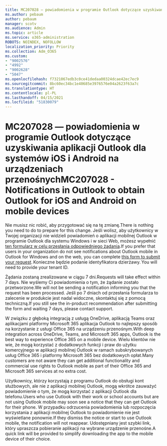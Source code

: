 ```yaml
---
title: MC207028 — powiadomienia w programie Outlook dotyczące uzyskiwania aplikacji Outlook dla systemów iOS i Android na urządzeniach przenośnych
ms.author: pebaum
author: pebaum
manager: scotv
ms.audience: Admin
ms.topic: article
ms.service: o365-administration
ROBOTS: NOINDEX, NOFOLLOW
localization_priority: Priority
ms.collection: Adm_O365
ms.custom:
- "9002576"
- "4992"
- "9002628"
- "5047"
ms.openlocfilehash: f7321067edb3c0ce41dedaa00324dcae42ec7ec9
ms.sourcegitcommit: 8bc60ec34bc1e40685e3976576e04a2623f63a7c
ms.translationtype: HT
ms.contentlocale: pl-PL
ms.lasthandoff: 04/15/2021
ms.locfileid: "51830079"
---
```

# <a name="mc207028---notifications-in-outlook-to-obtain-outlook-for-ios-and-android-on-mobile-devices"></a><span data-ttu-id="aa721-102">MC207028 — powiadomienia w programie Outlook dotyczące uzyskiwania aplikacji Outlook dla systemów iOS i Android na urządzeniach przenośnych</span><span class="sxs-lookup"><span data-stu-id="aa721-102">MC207028 - Notifications in Outlook to obtain Outlook for iOS and Android on mobile devices</span></span>

<span data-ttu-id="aa721-103">Nie musisz nic robić, aby przygotować się na tę zmianę.</span><span class="sxs-lookup"><span data-stu-id="aa721-103">There is nothing you need to do to prepare for this change.</span></span> <span data-ttu-id="aa721-104">Jeśli wolisz, aby użytkownicy w Twojej organizacji nie widzieli powiadomień o aplikacji mobilnej Outlook w programie Outlook dla systemu Windows i w sieci Web, możesz wypełnić [ten formularz w celu przesłania odpowiedniego żądania](https://aka.ms/MC207028).</span><span class="sxs-lookup"><span data-stu-id="aa721-104">If you prefer that users in your organization do not see notifications about Outlook mobile in Outlook for Windows and on the web, you can complete [this form to submit your request](https://aka.ms/MC207028).</span></span><span data-ttu-id="aa721-105"> Konieczne będzie podanie identyfikatora dzierżawy.</span><span class="sxs-lookup"><span data-stu-id="aa721-105"> You will need to provide your tenant ID.</span></span> 

<span data-ttu-id="aa721-106">Żądania zostaną zrealizowane w ciągu 7 dni.</span><span class="sxs-lookup"><span data-stu-id="aa721-106">Requests will take effect within 7 days.</span></span> <span data-ttu-id="aa721-107">Nie wyślemy Ci powiadomienia o tym, że żądanie zostało przetworzone.</span><span class="sxs-lookup"><span data-stu-id="aa721-107">We will not be sending a notification informing you that the request has been processed.</span></span> <span data-ttu-id="aa721-108">Jeśli po 7 dniach od przesłania formularza to zalecenie w produkcie jest nadal widoczne, skontaktuj się z pomocą techniczną.</span><span class="sxs-lookup"><span data-stu-id="aa721-108">If you still see the in-product recommendation after submitting the form and waiting 7 days, please contact support.</span></span>

<span data-ttu-id="aa721-109">W związku z głęboką integracją z usługą OneDrive, aplikacją Teams oraz aplikacjami platformy Microsoft 365 aplikacja Outlook to najlepszy sposób na korzystanie z usługi Office 365 na urządzeniu przenośnym.</span><span class="sxs-lookup"><span data-stu-id="aa721-109">With deep integration across OneDrive, Teams, and Microsoft 365 apps, Outlook is the best way to experience Office 365 on a mobile device.</span></span> <span data-ttu-id="aa721-110">Wielu klientów nie wie, że mogą korzystać z dodatkowych funkcji i praw do użytku komercyjnego w aplikacji mobilnej Outlook w ramach subskrybowanych usług Office 365 i platformy Microsoft 365 bez dodatkowych opłat.</span><span class="sxs-lookup"><span data-stu-id="aa721-110">Many customers are not aware they can get additional functionality and commercial use rights to Outlook mobile as part of their Office 365 and Microsoft 365 services at no extra cost.</span></span>

<span data-ttu-id="aa721-111">Użytkownicy, którzy korzystają z programu Outlook do obsługi kont służbowych, ale nie z aplikacji mobilnej Outlook, mogą wkrótce zauważyć powiadomienie o tym, że mogą korzystać z aplikacji Outlook dla telefonu.</span><span class="sxs-lookup"><span data-stu-id="aa721-111">Users who use Outlook with their work or school accounts but are not using Outlook mobile may soon see a notice that they can get Outlook for their phone.</span></span> <span data-ttu-id="aa721-112">W przypadku odrzucenia powiadomienia lub rozpoczęcia korzystania z aplikacji mobilnej Outlook to powiadomienie nie jest wyświetlane ponownie.</span><span class="sxs-lookup"><span data-stu-id="aa721-112">If they dismiss the notice or start to use Outlook mobile, the notification will not reappear.</span></span> <span data-ttu-id="aa721-113">Udostępniany jest szybki link, który upraszcza pobieranie aplikacji na wybrane urządzenie przenośne.</span><span class="sxs-lookup"><span data-stu-id="aa721-113">A quick link will be provided to simplify downloading the app to the mobile device of their choice.</span></span>
